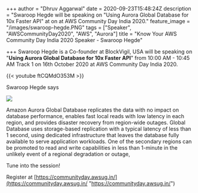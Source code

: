 +++
author = "Dhruv Aggarwal"
date = 2020-09-23T15:48:24Z
description = "Swaroop Hegde will be speaking on \"Using Aurora Global Database for 10x Faster API\" at <time> on <date> at AWS Community Day India 2020."
feature_image = "/images/swaroop-hegde.PNG"
tags = ["Speaker", "AWSCommunityDay2020", "AWS", "Aurora"]
title = "Know Your AWS Community Day India 2020 Speaker - Swaroop Hegde"

+++
Swaroop Hegde is a Co-founder at BlockVigil, USA will be speaking on "**Using Aurora Global Database for 10x Faster API**" from 10:00 AM - 10:45 AM Track 1 on 16th October 2020 at AWS Community Day India 2020.

{{< youtube ftCQMdO353M >}}

<Adding summary from Intro video of speaker>Swaroop Hegde says

![](/images/amazon-aurora.png)

Amazon Aurora Global Database replicates the data with no impact on database performance, enables fast local reads with low latency in each region, and provides disaster recovery from region-wide outages. Global Database uses storage-based replication with a typical latency of less than 1 second, using dedicated infrastructure that leaves the database fully available to serve application workloads. One of the secondary regions can be promoted to read and write capabilities in less than 1-minute in the unlikely event of a regional degradation or outage,

Tune into the session!

Register at [https://communityday.awsug.in/](https://communityday.awsug.in/ "https://communityday.awsug.in/")